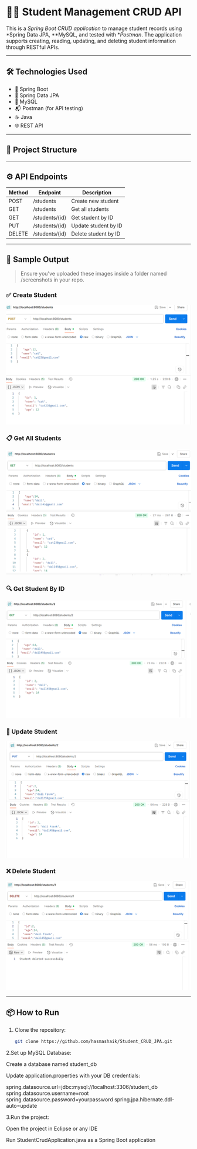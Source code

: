 # 🧑‍🎓 Student Management CRUD API

This is a *Spring Boot CRUD application* to manage student records using *Spring Data JPA, **MySQL, and tested with **Postman*. The application supports creating, reading, updating, and deleting student information through RESTful APIs.

---

## 🛠 Technologies Used

- 🌱 Spring Boot
- 💾 Spring Data JPA
- 🐬 MySQL
- 📬 Postman (for API testing)
- ☕ Java
- 🌐 REST API

---

## 📁 Project Structure


---

## ⚙ API Endpoints

| Method | Endpoint               | Description             |
|--------|------------------------|-------------------------|
| POST   | /students            | Create new student      |
| GET    | /students            | Get all students        |
| GET    | /students/{id}       | Get student by ID       |
| PUT    | /students/{id}       | Update student by ID    |
| DELETE | /students/{id}       | Delete student by ID    |

---

## 📸 Sample Output

> Ensure you've uploaded these images inside a folder named /screenshots in your repo.

### ✅ Create Student

![Create Student](screenshots/create.png)

### 📋 Get All Students

![Get All Students](screenshots/getAll.png)

### 🔍 Get Student By ID

![Get Student By ID](screenshots/byId.png)

### 🔁 Update Student

![Update Student](screenshots/update.png)

### ❌ Delete Student

![Delete Student](screenshots/delete.png)

---

## 📦 How to Run

1. Clone the repository:
   ```bash
   git clone https://github.com/hasmashaik/Student_CRUD_JPA.git

2.Set up MySQL Database:

Create a database named student_db

Update application.properties with your DB credentials:

spring.datasource.url=jdbc:mysql://localhost:3306/student_db
spring.datasource.username=root
spring.datasource.password=yourpassword
spring.jpa.hibernate.ddl-auto=update

3.Run the project:

Open the project in Eclipse or any IDE

Run StudentCrudApplication.java as a Spring Boot application
